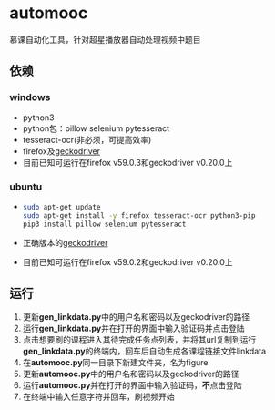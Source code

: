 # automooc
慕课自动化工具，针对超星播放器自动处理视频中题目
## 依赖
### windows
- python3
- python包：pillow selenium pytesseract
- tesseract-ocr(非必须，可提高效率)
- firefox及[geckodriver](https://github.com/mozilla/geckodriver/releases)
- 目前已知可运行在firefox v59.0.3和geckodriver v0.20.0上


### ubuntu

- ```sh
  sudo apt-get update
  sudo apt-get install -y firefox tesseract-ocr python3-pip
  pip3 install pillow selenium pytesseract
  ```

- 正确版本的[geckodriver](https://github.com/mozilla/geckodriver/releases)

- 目前已知可运行在firefox v59.0.2和geckodriver v0.20.0上

## 运行

1. 更新**gen_linkdata.py**中的用户名和密码以及geckodriver的路径
2. 运行**gen_linkdata.py**并在打开的界面中输入验证码并点击登陆
3. 点击想要刷的课程进入其待完成任务点列表，并将其url复制到运行**gen_linkdata.py**的终端内，回车后自动生成各课程链接文件linkdata
4. 在**automooc.py**同一目录下新建文件夹，名为figure
5. 更新**automooc.py**中的用户名和密码以及geckodriver的路径
6. 运行**automooc.py**并在打开的界面中输入验证码，**不**点击登陆
7. 在终端中输入任意字符并回车，刷视频开始
